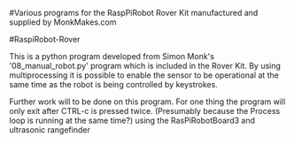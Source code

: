 #Various programs for the RaspPiRobot Rover Kit manufactured and supplied by MonkMakes.com

#RaspiRobot-Rover

This is a python program developed from Simon Monk's '08_manual_robot.py' program which is included in the Rover Kit. By using multiprocessing it is possible to enable the sensor to be operational at the same time as the robot is being controlled by keystrokes.

Further work will to be done on this program. For one thing the program will only exit after CTRL-c is pressed twice. (Presumably because the Process loop is running at the same time?)
using the RasPiRobotBoard3 and ultrasonic rangefinder
